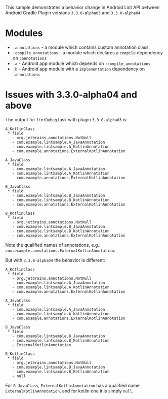 This sample demonstrates a behavior change in Android Lint API between Android Gradle Plugin versions `3.3.0-alpha03` and `3.3.0-alpha04`

# Modules

* `:annotations` - a module which contains custom annotation class
* `:compile_annotations` - a module which declares a `compile` dependency on `:annotations`
* `:a` - Android app module which depends on `:compile_annotations`
* `:b` - Android app module with a `implementation` dependency on `:annotations`

# Issues with 3.3.0-alpha04 and above

The output for `lintDebug` task with plugin `3.3.0-alpha03` is:

```
A_KotlinClass
 * field
   - org.jetbrains.annotations.NotNull
   - com.example.lintsample.A_JavaAnnotation
   - com.example.lintsample.A_KotlinAnnotation
   - com.example.annotations.ExternalKotlinAnnotation

A_JavaClass
 * field
   - com.example.lintsample.A_JavaAnnotation
   - com.example.lintsample.A_KotlinAnnotation
   - com.example.annotations.ExternalKotlinAnnotation

B_JavaClass
 * field
   - com.example.lintsample.B_JavaAnnotation
   - com.example.lintsample.B_KotlinAnnotation
   - com.example.annotations.ExternalKotlinAnnotation

B_KotlinClass
 * field
   - org.jetbrains.annotations.NotNull
   - com.example.lintsample.B_JavaAnnotation
   - com.example.lintsample.B_KotlinAnnotation
   - com.example.annotations.ExternalKotlinAnnotation
```

Note the qualified names of annotations, e.g.: `com.example.annotations.ExternalKotlinAnnotation`.

But with `3.3.0-alpha04` the behavior is different:

```
A_KotlinClass
 * field
   - org.jetbrains.annotations.NotNull
   - com.example.lintsample.A_JavaAnnotation
   - com.example.lintsample.A_KotlinAnnotation
   - com.example.annotations.ExternalKotlinAnnotation

A_JavaClass
 * field
   - com.example.lintsample.A_JavaAnnotation
   - com.example.lintsample.A_KotlinAnnotation
   - com.example.annotations.ExternalKotlinAnnotation

B_JavaClass
 * field
   - com.example.lintsample.B_JavaAnnotation
   - com.example.lintsample.B_KotlinAnnotation
   - ExternalKotlinAnnotation

B_KotlinClass
 * field
   - org.jetbrains.annotations.NotNull
   - com.example.lintsample.B_JavaAnnotation
   - com.example.lintsample.B_KotlinAnnotation
   - null
```

For `B_JavaClass`, `ExternalKotlinAnnotation` has a qualified name `ExternalKotlinAnnotation`, and for kotlin one it is simply `null`.